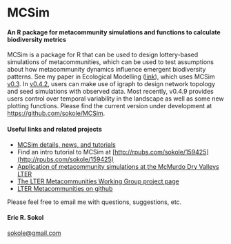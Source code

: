 MCSim
=====
#### An R package for metacommunity simulations and functions to calculate biodiversity metrics  
MCSim is a package for R that can be used to design lottery-based simulations of metacommunities, which can be used to test assumptions about how metacommunity dynamics influence emergent biodiversity patterns. See my paper in Ecological Modelling ([link](http://www.sciencedirect.com/science/article/pii/S0304380014004918)), which uses MCSim [v0.3](https://github.com/sokole/MCSim/releases/tag/v0.3). In [v0.4.2](https://github.com/sokole/MCSim/releases/tag/v0.4.2), users can make use of igraph to design network topology and seed simulations with observed data. Most recently, v0.4.9 provides users control over temporal variability in the landscape as well as some new plotting functions. Please find the current version under development at https://github.com/sokole/MCSim.   

#### Useful links and related projects

* [MCSim details, news, and tutorials](https://sites.google.com/site/metacommunitysimulation/)
* Find an intro tutorial to MCSim at [http://rpubs.com/sokole/159425](http://rpubs.com/sokole/159425)  
* [Application of metacommunity simulations at the McMurdo Dry Valleys LTER](http://mcm.lternet.edu/content/metacommunity-dynamics-simulations-diatoms-antarctic-ponds)
* [The LTER Metacommunities Working Group project page](https://sites.google.com/site/ltermetacommunities/home)
* [LTER Metacommunities on github](https://github.com/sokole/ltermetacommunities/)

Please feel free to email me with questions, suggestions, etc.  
#### Eric R. Sokol  
sokole@gmail.com
